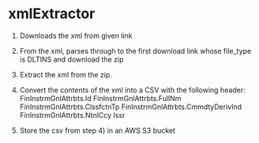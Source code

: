 # xmlExtractor

1. Downloads the xml from given link

2. From the xml, parses through to the first download link whose file_type is DLTINS and download the zip

3. Extract the xml from the zip.

4. Convert the contents of the xml into a CSV with the following header:
    FinInstrmGnlAttrbts.Id
    FinInstrmGnlAttrbts.FullNm
    FinInstrmGnlAttrbts.ClssfctnTp
    FinInstrmGnlAttrbts.CmmdtyDerivInd
    FinInstrmGnlAttrbts.NtnlCcy
    Issr

5. Store the csv from step 4) in an AWS S3 bucket

